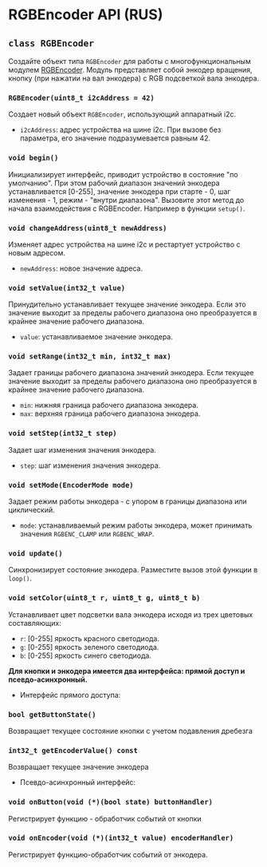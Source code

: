 # RGBEncoder API (RUS)

## `class RGBEncoder`

Создайте объект типа `RGBEncoder` для работы с многофункциональным модулем [RGBEncoder](https://my.amperka.com/modules/RGBEncoder).
Модуль представляет собой энкодер вращения, кнопку (при нажатии на вал энкодера) с RGB подсветкой вала энкодера.

### `RGBEncoder(uint8_t i2cAddress = 42)`

Создает новый объект `RGBEncoder`, использующий аппаратный i2c.

- `i2cAddress`: адрес устройства на шине i2c. При вызове без параметра, его значение подразумевается равным 42.


### `void begin()`

Инициализирует интерфейс, приводит устройство в состояние "по умолчанию". При этом рабочий диапазон значений энкодера устанавливается [0-255], значение энкодера при старте - 0, шаг изменения - 1, режим - "внутри диапазона".
Вызовите этот метод до начала взаимодействия с RGBEncoder. Например в функции `setup()`.

### `void changeAddress(uint8_t newAddress)`

Изменяет адрес устройства на шине i2c и рестартует устройство с новым адресом.

- `newAddress`: новое значение адреса.

### `void setValue(int32_t value)`

Принудительно устанавливает текущее значение энкодера. Если это значение выходит за пределы рабочего диапазона оно преобразуется в крайнее значение рабочего диапазона.

- `value`: устанавливаемое значение энкодера. 

### `void setRange(int32_t min, int32_t max)`

Задает границы рабочего диапазона значений энкодера. Если текущее значение выходит за пределы рабочего диапазона оно преобразуется в крайнее значение рабочего диапазона.

- `min`: нижняя граница рабочего диапазона энкодера. 
- `max`: верхняя граница рабочего диапазона энкодера. 

### `void setStep(int32_t step)`

Задает шаг изменения значения энкодера.

- `step`: шаг изменения значения энкодера. 

### `void setMode(EncoderMode mode)`

Задает режим работы энкодера - с упором в границы диапазона или циклический.

- `mode`: устанавливаемый режим работы энкодера, может принимать значения `RGBENC_CLAMP` или `RGBENC_WRAP`. 

### `void update()`

Синхронизирует состояние энкодера. Разместите вызов этой функции в `loop()`.

### `void setColor(uint8_t r, uint8_t g, uint8_t b)`

Устанавливает цвет подсветки вала энкодера исходя из трех цветовых составляющих:

- `r`: [0-255] яркость красного светодиода.
- `g`: [0-255] яркость зеленого светодиода.
- `b`: [0-255] яркость синего светодиода.



**Для кнопки и энкодера имеется два интерфейса: прямой доступ и псевдо-асинхронный.**

- Интерфейс прямого доступа:

### `bool getButtonState()`

Возвращает текущее состояние кнопки с учетом подавления дребезга

### `int32_t getEncoderValue() const`

Возвращает текущее значение энкодера

- Псевдо-асинхронный интерфейс:

### `void onButton(void (*)(bool state) buttonHandler)`

Регистрирует функцию - обработчик событий от кнопки

### `void onEncoder(void (*)(int32_t value) encoderHandler)`

Регистрирует функцию-обработчик событий от энкодера.
